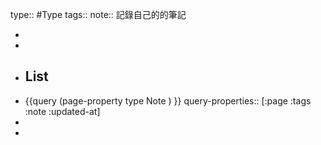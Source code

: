 type:: #Type
tags::
note:: 記錄自己的的筆記

-
-
- ## List
- {{query (page-property type Note ) }}
  query-properties:: [:page :tags :note :updated-at]
-
-